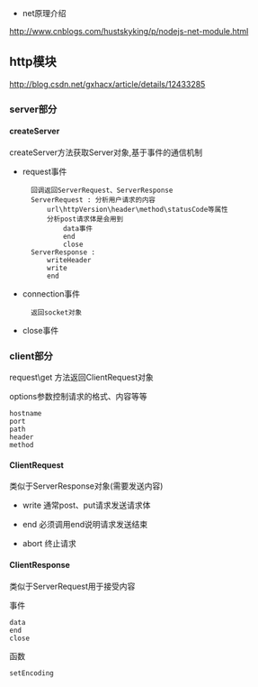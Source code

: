 
* net原理介绍

http://www.cnblogs.com/hustskyking/p/nodejs-net-module.html

## http模块

http://blog.csdn.net/gxhacx/article/details/12433285

### server部分

#### createServer
 
createServer方法获取Server对象,基于事件的通信机制

* request事件

        回调返回ServerRequest、ServerResponse
        ServerRequest : 分析用户请求的内容
            url\httpVersion\header\method\statusCode等属性
            分析post请求体是会用到    
                data事件
                end
                close
        ServerResponse : 
            writeHeader
            write
            end

* connection事件

        返回socket对象

* close事件

### client部分

request\get 方法返回ClientRequest对象

options参数控制请求的格式、内容等等

    hostname
    port
    path
    header
    method

#### ClientRequest

类似于ServerResponse对象(需要发送内容)

* write 通常post、put请求发送请求体
* end 必须调用end说明请求发送结束

* abort 终止请求

#### ClientResponse

类似于ServerRequest用于接受内容

事件

    data
    end
    close

函数
    
    setEncoding
    
